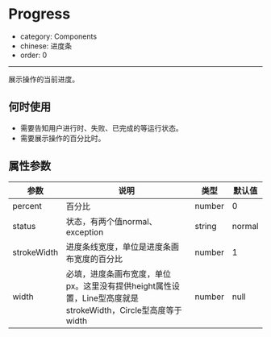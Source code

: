# Progress

- category: Components
- chinese: 进度条
- order: 0

---

展示操作的当前进度。

## 何时使用

- 需要告知用户进行时、失败、已完成的等运行状态。
- 需要展示操作的百分比时。

## 属性参数

| 参数     | 说明           | 类型     | 默认值       |
|----------|----------------|----------|--------------|
| percent    | 百分比           | number   | 0           |
| status   | 状态，有两个值normal、exception | string   | normal |
| strokeWidth | 进度条线宽度，单位是进度条画布宽度的百分比 | number | 1           |
| width | 必填，进度条画布宽度，单位px。这里没有提供height属性设置，Line型高度就是strokeWidth，Circle型高度等于width | number | null |




